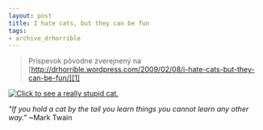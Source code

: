 ```yaml
---
layout: post
title: I hate cats, but they can be fun
tags:
- archive_drhorrible
---
```

> Príspevok pôvodne zverejnený na [http://drhorrible.wordpress.com/2009/02/08/i-hate-cats-but-they-can-be-fun/][1]

[![][pic1]][2]

*"If you hold a cat by the tail you learn things you cannot learn any other way."* ~Mark Twain

[1]: http://drhorrible.wordpress.com/2009/02/08/i-hate-cats-but-they-can-be-fun/
[2]: http://www.youtube.com/watch?v=yKqX6FBFUbg
[pic1]: /media/2009/free_cat.jpg "Click to see a really stupid cat."